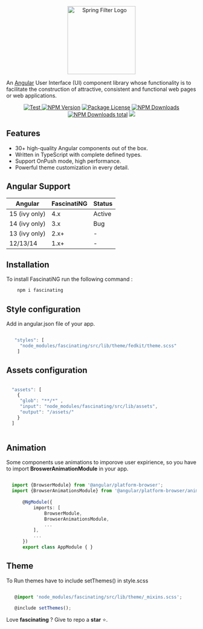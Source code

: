<p align="center">
  <a href="https://github.com/68ociredef/fascinatiNG">
    <img src="https://imagizer.imageshack.com/img922/4490/5KPxID.png" alt="Spring Filter Logo" width="180">
  </a>
</p>

An <a href="https://angular.io/" target="_blank">Angular</a> User Interface (UI) component library whose functionality is to facilitate the construction of attractive, consistent and functional web pages or web applications.
<p align="center">
<a href="https://github.com/68ociredef/fascinatiNG/stargazers" target="_blank">
    <img src="https://img.shields.io/github/stars/68ociredef/fascinatiNG?style=social&label=Star&maxAge=2592000" alt="Test">
</a>
<a href="https://www.npmjs.com/~68ociredef" target="_blank"><img src="https://img.shields.io/npm/v/fascinating" alt="NPM Version" /></a>
<a href="https://www.npmjs.com/~68ociredef" target="_blank"><img src="https://img.shields.io/npm/l/fascinating" alt="Package License" /></a>
<a href="https://www.npmjs.com/~68ociredef" target="_blank"><img src="https://img.shields.io/npm/dm/fascinating" alt="NPM Downloads" /></a>
<a href="https://www.npmjs.com/~68ociredef" target="_blank"><img src="https://img.shields.io/npm/dt/fascinatiNG.svg?style=flat-square" alt="NPM Downloads total"/></a>
<a href="https://angular.io/"><img src="https://img.shields.io/badge/%3C%2F%3E-Angular-red"></a>

## Features

   * 30+ high-quality Angular components out of the box.
   * Written in TypeScript with complete defined types.
   * Support OnPush mode, high performance.
   * Powerful theme customization in every detail.

## Angular Support

 Angular       | FascinatiNG     | Status      |
 ------------- | --------------- | ----------- |
 15 (ivy only) | 4.x             | Active      |
 14 (ivy only) | 3.x             | Bug         |
 13 (ivy only) | 2.x+            | -           |
 12/13/14      | 1.x+            | -           |             
 

## Installation

To install FascinatiNG run the following command :


``` sh
    npm i fascinating
```

## Style configuration

Add in angular.json file of your app.

```ts

   "styles": [
     "node_modules/fascinating/src/lib/theme/fedkit/theme.scss"
    ]

```

## Assets configuration

```ts

  "assets": [
    {
     "glob": "**/*" ,
     "input": "node_modules/fascinating/src/lib/assets",
     "output": "/assets/"
    }
  ]
  

```

## Animation

Some components use animations to imporove user expirience, so you have to import **BroswerAnimationModule** in your app.

```ts

  import {BrowserModule} from '@angular/platform-browser';
  import {BrowserAnimationsModule} from '@angular/platform-browser/animations';
      
      @NgModule({
          imports: [
              BrowserModule,
              BrowserAnimationsModule,
              ...
          ],
          ...
      })
      export class AppModule { }

```

## Theme

To Run themes have to include setThemes() in style.scss

```ts

   @import 'node_modules/fascinating/src/lib/theme/_mixins.scss';

   @include setThemes();

```



Love **fascinating** ? Give to repo a **star** :star:.
